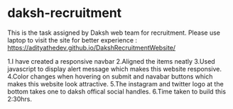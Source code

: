 # daksh-recruitment
This is the task assigned by Daksh web team for recruitment. Please use laptop to visit the site for better experience : https://adityathedev.github.io/DakshRecruitmentWebsite/

1.I have created a responsive navbar
2.Aligned the items neatly
3.Used javascript to display alert message which makes this website responsive.
4.Color changes when hovering on submit and navabar buttons which makes this website look attractive.
5.The instagram and twitter logo at the bottom takes one to daksh offical social handles.
6.Time taken to build this 2:30hrs.
